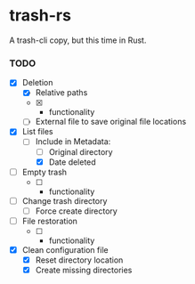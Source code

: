 # trash-rs
A trash-cli copy, but this time in Rust.

### TODO

- [x] Deletion
  - [x] Relative paths
  - [x] * functionality
  - [ ] External file to save original file locations
- [x] List files
  - [ ] Include in Metadata:
    - [ ] Original directory
    - [x] Date deleted
- [ ] Empty trash
  - [ ] * functionality
- [ ] Change trash directory
  - [ ] Force create directory
- [ ] File restoration
  - [ ] * functionality
- [x] Clean configuration file
  - [x] Reset directory location 
  - [x] Create missing directories
